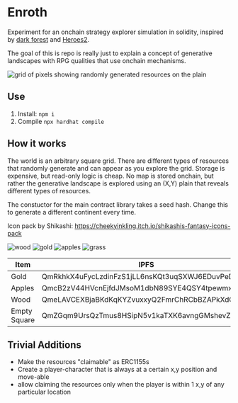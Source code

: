 # Enroth

Experiment for an onchain strategy explorer simulation in solidity, inspired by [dark forest](https://zkga.me/) and [Heroes2](https://en.wikipedia.org/wiki/Heroes_of_Might_and_Magic_II).

The goal of this is repo is really just to explain a concept of generative landscapes with RPG qualities that use onchain mechanisms.

![grid of pixels showing randomly generated resources on the plain](https://user-images.githubusercontent.com/9449596/200186506-351e7acf-693d-4484-9638-516fec7e074a.png)

## Use
1. Install: `npm i`
2. Compile `npx hardhat compile`


## How it works

The world is an arbitrary square grid. There are different types of resources that randomly generate and can appear as you explore the grid. Storage is expensive, but read-only logic is cheap. No map is stored onchain, but rather the generative landscape is explored using an (X,Y) plain that reveals different types of resources.

The constuctor for the main contract library takes a seed hash. Change this to generate a different continent every time.

Icon pack by Shikashi:
https://cheekyinkling.itch.io/shikashis-fantasy-icons-pack

![wood](https://user-images.githubusercontent.com/9449596/200186263-b59fccbb-5343-474c-9cd4-545752109468.png)
![gold](https://user-images.githubusercontent.com/9449596/200186264-8710e47a-2c0c-435f-bbb0-c8fc633d8dd0.png)
![apples](https://user-images.githubusercontent.com/9449596/200186265-188ca66d-c123-481b-a182-f7599e1471a3.png)
![grass](https://user-images.githubusercontent.com/9449596/200186266-2d4ba1a4-68f0-4741-be18-6ac53266c9fd.png)

| Item         | IPFS                                           | Index |
| ------------ | ---------------------------------------------- | ----- |
| Gold         | QmRkhkX4uFycLzdinFzS1jLL6nsKQt3uqSXWJ6EDuvPeDT | 1     |
| Apples       | QmcB2zV44HVcnEjfdJMsoM1dbN89SYE4QSY4tpewmxK9Y9 | 2     |
| Wood         | QmeLAVCEXBjaBKdKqKYZvuxxyQ2FmrChRCbBZAPkXdGXWB | 3     |
| Empty Square | QmZGqm9UrsQzTmus8HSipN5v1kaTXK6avngGMshevZC3Pu | 0     |

## Trivial Additions

- Make the resources "claimable" as ERC1155s
- Create a player-character that is always at a certain x,y position and move-able
- allow claiming the resources only when the player is within 1 x,y of any particular location
